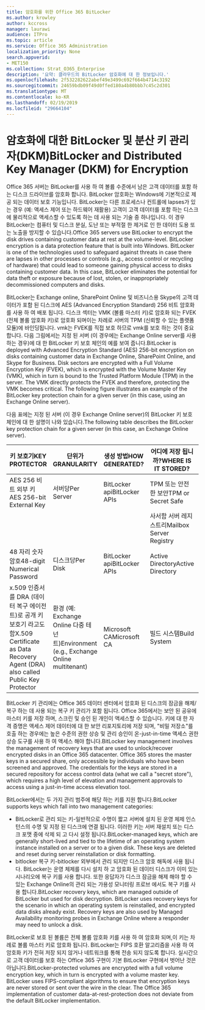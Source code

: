 ```yaml
---
title: 암호화를 위한 Office 365 BitLocker
ms.author: krowley
author: kccross
manager: laurawi
audience: ITPro
ms.topic: article
ms.service: Office 365 Administration
localization_priority: None
search.appverid:
- MET150
ms.collection: Strat_O365_Enterprise
description: '요약: 클라우드의 BitLocker 암호화에 대 한 정보입니다.'
ms.openlocfilehash: 2f532282622abef49e3499c692f664b4714c3192
ms.sourcegitcommit: 24659bdb09f49d0ffed180a4b80bbb7c45c2d301
ms.translationtype: MT
ms.contentlocale: ko-KR
ms.lasthandoff: 02/19/2019
ms.locfileid: "29664104"
---
```

# <a name="bitlocker-and-distributed-key-manager-dkm-for-encryption"></a><span data-ttu-id="955e8-103">암호화에 대한 BitLocker 및 분산 키 관리자(DKM)</span><span class="sxs-lookup"><span data-stu-id="955e8-103">BitLocker and Distributed Key Manager (DKM) for Encryption</span></span>
<span data-ttu-id="955e8-p101">Office 365 서버는 BitLocker를 사용 하 여 볼륨 수준에서 남은 고객 데이터를 포함 하는 디스크 드라이브를 암호화 합니다. BitLocker 암호화는 Windows에 기본적으로 제공 되는 데이터 보호 기능입니다. BitLocker는 다른 프로세스나 컨트롤에 lapses가 있는 경우 (예: 액세스 제어 또는 하드웨어 재활용) 고객이 고객 데이터를 포함 하는 디스크에 물리적으로 액세스할 수 있도록 하는 데 사용 되는 기술 중 하나입니다. 이 경우 BitLocker는 컴퓨터 및 디스크 분실, 도난 또는 부적절 한 제거로 인 한 데이터 도용 또는 노출을 방지할 수 있습니다.</span><span class="sxs-lookup"><span data-stu-id="955e8-p101">Office 365 servers use BitLocker to encrypt the disk drives containing customer data at rest at the volume-level. BitLocker encryption is a data protection feature that is built into Windows. BitLocker is one of the technologies used to safeguard against threats in case there are lapses in other processes or controls (e.g., access control or recycling of hardware) that could lead to someone gaining physical access to disks containing customer data. In this case, BitLocker eliminates the potential for data theft or exposure because of lost, stolen, or inappropriately decommissioned computers and disks.</span></span>

<span data-ttu-id="955e8-p102">BitLocker는 Exchange online, SharePoint Online 및 비즈니스용 Skype의 고객 데이터가 포함 된 디스크에 AES (Advanced Encryption Standard) 256 비트 암호화를 사용 하 여 배포 됩니다. 디스크 섹터는 VMK (볼륨 마스터 키)로 암호화 되는 FVEK (전체 볼륨 암호화 키)로 암호화 되며이는 차례로 서버의 TPM (신뢰할 수 있는 플랫폼 모듈)에 바인딩됩니다. vmk는 FVEK를 직접 보호 하므로 vmk를 보호 하는 것이 중요 합니다. 다음 그림에서는 지정 된 서버 (이 경우에는 Exchange Online server를 사용 하는 경우)에 대 한 BitLocker 키 보호 체인의 예를 보여 줍니다.</span><span class="sxs-lookup"><span data-stu-id="955e8-p102">BitLocker is deployed with Advanced Encryption Standard (AES) 256-bit encryption on disks containing customer data in Exchange Online, SharePoint Online, and Skype for Business. Disk sectors are encrypted with a Full Volume Encryption Key (FVEK), which is encrypted with the Volume Master Key (VMK), which in turn is bound to the Trusted Platform Module (TPM) in the server. The VMK directly protects the FVEK and therefore, protecting the VMK becomes critical. The following figure illustrates an example of the BitLocker key protection chain for a given server (in this case, using an Exchange Online server).</span></span>

<span data-ttu-id="955e8-112">다음 표에는 지정 된 서버 (이 경우 Exchange Online server)의 BitLocker 키 보호 체인에 대 한 설명이 나와 있습니다.</span><span class="sxs-lookup"><span data-stu-id="955e8-112">The following table describes the BitLocker key protection chain for a given server (in this case, an Exchange Online server).</span></span>

| <span data-ttu-id="955e8-113">키 보호기</span><span class="sxs-lookup"><span data-stu-id="955e8-113">KEY PROTECTOR</span></span> | <span data-ttu-id="955e8-114">단위가</span><span class="sxs-lookup"><span data-stu-id="955e8-114">GRANULARITY</span></span> | <span data-ttu-id="955e8-115">생성 방법</span><span class="sxs-lookup"><span data-stu-id="955e8-115">HOW GENERATED?</span></span> | <span data-ttu-id="955e8-116">어디에 저장 됩니까?</span><span class="sxs-lookup"><span data-stu-id="955e8-116">WHERE IS IT STORED?</span></span> | <span data-ttu-id="955e8-117">보호용</span><span class="sxs-lookup"><span data-stu-id="955e8-117">PROTECTION</span></span> |
|--------------------------------------------------------------------------------|-------------------------------------------------|----------------|-------------------------|--------------------------------------------------------------------------------------------------|
| <span data-ttu-id="955e8-118">AES 256 비트 외부 키</span><span class="sxs-lookup"><span data-stu-id="955e8-118">AES 256-bit External Key</span></span> | <span data-ttu-id="955e8-119">서버당</span><span class="sxs-lookup"><span data-stu-id="955e8-119">Per Server</span></span> | <span data-ttu-id="955e8-120">BitLocker api</span><span class="sxs-lookup"><span data-stu-id="955e8-120">BitLocker APIs</span></span> | <span data-ttu-id="955e8-121">TPM 또는 안전한 보안</span><span class="sxs-lookup"><span data-stu-id="955e8-121">TPM or Secret Safe</span></span> | <span data-ttu-id="955e8-122">Lockbox/Access Control</span><span class="sxs-lookup"><span data-stu-id="955e8-122">Lockbox / Access Control</span></span> |
|  |  |  | <span data-ttu-id="955e8-123">사서함 서버 레지스트리</span><span class="sxs-lookup"><span data-stu-id="955e8-123">Mailbox Server Registry</span></span> | <span data-ttu-id="955e8-124">TPM 암호화</span><span class="sxs-lookup"><span data-stu-id="955e8-124">TPM encrypted</span></span> |
| <span data-ttu-id="955e8-125">48 자리 숫자 암호</span><span class="sxs-lookup"><span data-stu-id="955e8-125">48-digit Numerical Password</span></span> | <span data-ttu-id="955e8-126">디스크당</span><span class="sxs-lookup"><span data-stu-id="955e8-126">Per Disk</span></span> | <span data-ttu-id="955e8-127">BitLocker api</span><span class="sxs-lookup"><span data-stu-id="955e8-127">BitLocker APIs</span></span> | <span data-ttu-id="955e8-128">Active Directory</span><span class="sxs-lookup"><span data-stu-id="955e8-128">Active Directory</span></span> | <span data-ttu-id="955e8-129">Lockbox/Access Control</span><span class="sxs-lookup"><span data-stu-id="955e8-129">Lockbox / Access Control</span></span> |
| <span data-ttu-id="955e8-130">x.509 인증서를 DRA (데이터 복구 에이전트)로 공개 키 보호기 라고도 함</span><span class="sxs-lookup"><span data-stu-id="955e8-130">X.509 Certificate as Data Recovery Agent (DRA) also called Public Key Protector</span></span> | <span data-ttu-id="955e8-131">환경 (예: Exchange Online 다중 테 넌 트)</span><span class="sxs-lookup"><span data-stu-id="955e8-131">Environment (e.g., Exchange Online multitenant)</span></span> | <span data-ttu-id="955e8-132">Microsoft CA</span><span class="sxs-lookup"><span data-stu-id="955e8-132">Microsoft CA</span></span> | <span data-ttu-id="955e8-133">빌드 시스템</span><span class="sxs-lookup"><span data-stu-id="955e8-133">Build System</span></span> | <span data-ttu-id="955e8-p103">한 명의 사용자에 게 개인 키에 대 한 전체 암호가 없습니다. 암호가 물리적으로 보호 되어 있습니다.</span><span class="sxs-lookup"><span data-stu-id="955e8-p103">No one user has the full password to the private key. The password is under physical protection.</span></span> |


<span data-ttu-id="955e8-p104">BitLocker 키 관리에는 Office 365 데이터 센터에서 암호화 된 디스크의 잠금을 해제/복구 하는 데 사용 되는 복구 키 관리가 포함 됩니다. Office 365에서는 보안 된 공유에 마스터 키를 저장 하며, 스크린 및 승인 된 개인이 액세스할 수 있습니다. 키에 대 한 자격 증명은 액세스 제어 데이터에 대 한 보안 리포지토리에 저장 되며, "비밀 저장소"를 호출 하는 경우에는 높은 수준의 권한 상승 및 관리 승인이 온-just-in-time 액세스 권한 상승 도구를 사용 하 여 액세스 해야 합니다.</span><span class="sxs-lookup"><span data-stu-id="955e8-p104">BitLocker key management involves the management of recovery keys that are used to unlock/recover encrypted disks in an Office 365 datacenter. Office 365 stores the master keys in a secured share, only accessible by individuals who have been screened and approved. The credentials for the keys are stored in a secured repository for access control data (what we call a "secret store"), which requires a high level of elevation and management approvals to access using a just-in-time access elevation tool.</span></span>

<span data-ttu-id="955e8-139">BitLocker에서는 두 가지 관리 범주에 해당 하는 키를 지원 합니다.</span><span class="sxs-lookup"><span data-stu-id="955e8-139">BitLocker supports keys which fall into two management categories:</span></span>
- <span data-ttu-id="955e8-p105">BitLocker로 관리 되는 키-일반적으로 수명이 짧고 서버에 설치 된 운영 체제 인스턴스의 수명 및 지정 된 디스크에 연결 됩니다. 이러한 키는 서버 재설치 또는 디스크 포맷 중에 삭제 되 고 다시 설정 됩니다.</span><span class="sxs-lookup"><span data-stu-id="955e8-p105">BitLocker-managed keys, which are generally short-lived and tied to the lifetime of an operating system instance installed on a server or to a given disk. These keys are deleted and reset during server reinstallation or disk formatting.</span></span>
- <span data-ttu-id="955e8-p106">bitlocker 복구 키-bitlocker 외부에서 관리 되지만 디스크 암호 해독에 사용 됩니다. BitLocker는 운영 체제를 다시 설치 하 고 암호화 된 데이터 디스크가 이미 있는 시나리오에 복구 키를 사용 합니다. 또한 응답자가 디스크 잠금을 해제 해야 할 수 있는 Exchange Online의 관리 되는 가용성 모니터링 프로브 에서도 복구 키를 사용 합니다.</span><span class="sxs-lookup"><span data-stu-id="955e8-p106">BitLocker recovery keys, which are managed outside of BitLocker but used for disk decryption. BitLocker uses recovery keys for the scenario in which an operating system is reinstalled, and encrypted data disks already exist. Recovery keys are also used by Managed Availability monitoring probes in Exchange Online where a responder may need to unlock a disk.</span></span>

<span data-ttu-id="955e8-p107">BitLocker로 보호 된 볼륨은 전체 볼륨 암호화 키를 사용 하 여 암호화 되며,이 키는 차례로 볼륨 마스터 키로 암호화 됩니다. BitLocker는 FIPS 호환 알고리즘을 사용 하 여 암호화 키가 전혀 저장 되지 않거나 네트워크를 통해 전송 되지 않도록 합니다. 실시간으로 고객 데이터를 보호 하는 Office 365 구현이 기본 BitLocker 구현에서 벗어난 것은 아닙니다.</span><span class="sxs-lookup"><span data-stu-id="955e8-p107">BitLocker-protected volumes are encrypted with a full volume encryption key, which in turn is encrypted with a volume master key. BitLocker uses FIPS-compliant algorithms to ensure that encryption keys are never stored or sent over the wire in the clear. The Office 365 implementation of customer data-at-rest-protection does not deviate from the default BitLocker implementation.</span></span>